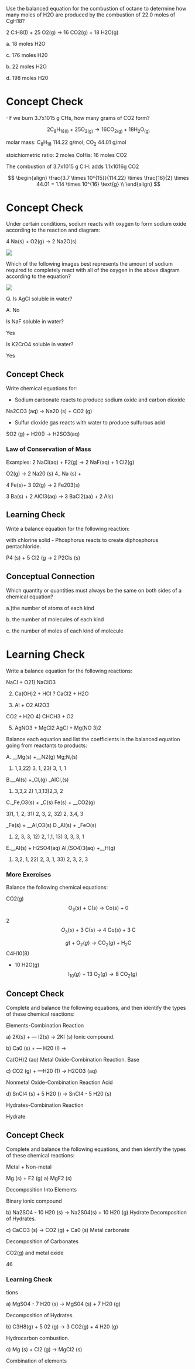 Use the balanced equation for the combustion of octane to determine how many moles of H2O are produced by the combustion of 22.0 moles of CgH18?

2 C:H8(I) + 25 O2(g) → 16 CO2(g) + 18 H2O(g)

a. 18 moles H2O

c. 176 moles H20

b. 22 moles H2O

d. 198 moles H20

# Concept Check

-If we burn 3.7x1015 g CHs, how many grams of CO2 form?

$$\mathrm{2 C_8H_{18(l)} + 25 O_{2(g)} \longrightarrow 16 CO_{2(g)} + 18 H_2O_{(g)}}$$

molar mass: $\mathrm{C}_{8}\mathrm{H}_{18}$ 114.22 g/mol, $\mathrm{CO}_2$ 44.01 g/mol

stoichiometric ratio: 2 moles CoHis: 16 moles CO2

The combustion of 3.7x1015 g C:H: adds 1.1x1016g CO2

$$
\begin{align}
    \frac{3.7 \times 10^{15}}{114.22} \times \frac{16}{2} \times 44.01 = 1.14 \times 10^{16} \text{g} \\
\end{align}
$$


# Concept Check

Under certain conditions, sodium reacts with oxygen to form sodium oxide according to the reaction and diagram:

4 Na(s) + O2(g) → 2 Na2O(s)

![](./images/fwRmfvNCEbtf5zxD7oaRGtbZRWUYwFEvI.png)

Which of the following images best represents the amount of sodium required to completely react with all of the oxygen in the above diagram according to the equation?

![](./images/faghu7RlSgG2bowH8ZRPN5GMhLBCImZdH.png)

Q. Is AgCl soluble in water?

A. No

Is NaF soluble in water?

Yes

Is K2CrO4 soluble in water?

Yes

## Concept Check

Write chemical equations for:

- Sodium carbonate reacts to produce sodium oxide and carbon dioxide

Na2CO3 (aq) → Na20 (s) + CO2 (g)

- Sulfur dioxide gas reacts with water to produce sulfurous acid

SO2 (g) + H20() → H2SO3(aq)

### Law of Conservation of Mass

Examples: 2 NaCl(aq) + F2(g) → 2 NaF(aq) + 1 Cl2(g)

O2(g) → 2 Na20 (s) 4_ Na (s) +

4 Fe(s)+ 3 02(g) → 2 Fe203(s)

3 Ba(s) + 2 AlCl3(aq) → 3 BaCl2(aa) +  2 Als)

## Learning Check

Write a balance equation for the following reaction:

with chlorine solid - Phosphorus reacts to create diphosphorus pentachloride.

P4 (s) + 5 Cl2 (g → 2 P2Cls (s)

## Conceptual Connection

Which quantity or quantities must always be the same on both sides of a chemical equation?

a.)the number of atoms of each kind

b. the number of molecules of each kind

c. the number of moles of each kind of molecule

# Learning Check

Write a balance equation for the following reactions:

NaCI + O21) NaCIO3

2) Ca(OH)2 + HCI ? CaCl2 + H2O

3) Al + O2 Al2O3

CO2 + H2O 4) CHCH3 + O2

5) AgNO3 + MgCl2 AgCI + Mg(NO 3)2

Balance each equation and list the coefficients in the balanced equation going from reactants to products:

A. __Mg(s) +__N2(g) Mg;N,(s)

1) 1,3,22) 3, 1, 23) 3, 1, 1

B.__Al(s) +_Cl,(g) _AlCI,(s)

1) 3,3,2 2) 1,3,13)2,3, 2

C._Fe,O3(s) + _C(s) Fe(s) + __CO2(g)

3)1, 1, 2, 31) 2, 3, 2, 32) 2, 3,4, 3

_Fe(s) + __AI,O3(s) D._Al(s) + _FeO(s)

1) 2, 3, 3, 12) 2, 1,1, 13) 3, 3, 3, 1

E.__AI(s) + H2SO4(aq) Al,(SO4)3(aq) +__H(g)

1) 3,2, 1, 22) 2, 3, 1, 33) 2, 3, 2, 3

### More Exercises

Balance the following chemical equations:

CO2(g)
$$\mathrm{O}_{3}(s)\:+\:\mathrm{C}(s)\:\longrightarrow\:\mathrm{Co}(s)\:+\:0$$

2
$$O_{3}(s)\:+\:3\:\mathrm{C}(s)\:\longrightarrow\:4\:\mathrm{Co}(s)\:+\:3\:\mathrm{C}$$

$$g)+\mathrm{O}_{2}(g)\longrightarrow\mathrm{CO}_{2}(g)+\mathrm{H}_{2}\mathrm{C}$$
C4H10(8)

+ 10 H2O(g)
$$\mathrm{I}_{10}(g)\:+\:13\:\mathrm{O}_{2}(g)\longrightarrow8\:\mathrm{CO}_{2}(g)$$

## Concept Check

Complete and balance the following equations, and then identify the types of these chemical reactions:

Elements-Combination Reaction

a) 2K(s) + — I2(s) → 2KI (s) lonic compound.

b) Ca0 (s) + — H20 (I) →

Ca(OH)2 (aq) Metal Oxide-Combination Reaction. Base

c) CO2 (g) + —H20 (1) → H2CO3 (aq)

Nonmetal Oxide-Combination Reaction Acid

d) SnCl4 (s) + 5 H20 () → SnCl4 - 5 H20 (s)

Hydrates-Combination Reaction

Hydrate

## Concept Check

Complete and balance the following equations, and then identify the types of these chemical reactions:

Metal + Non-metal

Mg (s) + F2 (g) a) MgF2 (s)

Decomposition Into Elements

Binary ionic compound

b) Na2SO4 - 10 H20 (s) → Na2S04(s) + 10 H20 (g) Hydrate Decomposition of Hydrates.

c) CaCO3 (s) → CO2 (g) + Ca0 (s) Metal carbonate

Decomposition of Carbonates

CO2(g) and metal oxide

46

### Learning Check

tions

a) MgSO4 - 7 H20 (s) → MgS04 (s) + 7 H20 (g)

Decomposition of Hydrates.

b) C3H8(g) + 5 02 (g) → 3 CO2(g) + 4 H20 (g)

Hydrocarbon combustion.

c) Mg (s) + Cl2 (g) → MgCl2 (s)

Combination of elements
